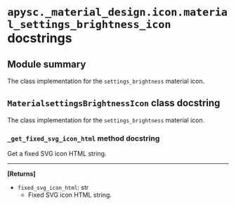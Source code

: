 # `apysc._material_design.icon.material_settings_brightness_icon` docstrings

## Module summary

The class implementation for the `settings_brightness` material icon.

## `MaterialsettingsBrightnessIcon` class docstring

The class implementation for the `settings_brightness` material icon.

### `_get_fixed_svg_icon_html` method docstring

Get a fixed SVG icon HTML string.<hr>

**[Returns]**

- `fixed_svg_icon_html`: str
  - Fixed SVG icon HTML string.